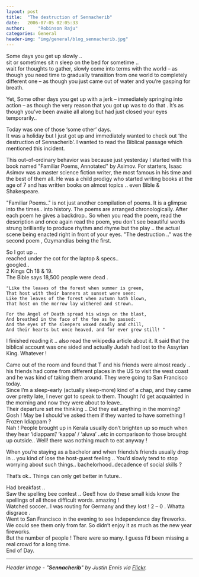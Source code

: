 ```yaml
---
layout: post
title:  "The destruction of Sennacherib"
date:   2006-07-05 02:05:33
author:     "Robinson Raju"
categories: General 
header-img: "img/general/blog_sennacherib.jpg"
---
```


Some days you get up slowly ..<br>
sit or sometimes sit n sleep on the bed for sometime ..<br>
wait for thoughts to gather, slowly come into terms with the world – as though you need time to gradually transition from one world to completely different one – as though you just came out of water and you’re gasping for breath.

Yet, Some other days you get up with a jerk – immediately springing into action – as though the very reason that you got up was to do that . It’s as though you’ve been awake all along but had just closed your eyes temporarily..

Today was one of those ‘some other’ days.<br>
It was a holiday but I just got up and immediately wanted to check out ‘the destruction of Sennacherib’. I wanted to read the Biblical passage which mentioned this incident.

This out-of-ordinary behavior was because just yesterday I started with this book named "Familiar Poems, Annotated" by Asimov.
For starters, Isaac Asimov was a master science fiction writer, the most famous in his time and the best of them all. He was a child prodigy who started writing books at the age of 7 and has written books on almost topics .. even Bible & Shakespeare.

"Familiar Poems.." is not just another compilation of poems. It is a glimpse into the times.. into history. The poems are arranged chronologically. After each poem he gives a backdrop.. So when you read the poem, read the description and once again read the poem, you don’t see beautiful words strung brilliantly to produce rhythm and rhyme but the play .. the actual scene being enacted right in front of your eyes.
"The destruction .." was the second poem , Ozymandias being the first.

So I got up ..<br>
reached under the cot for the laptop & specs..<br>
googled..<br>
2 Kings Ch 18 & 19. <br>
The Bible says 18,500 people were dead .
	
	"Like the leaves of the forest when summer is green,
	That host with their banners at sunset were seen:
	Like the leaves of the forest when autumn hath blown,
	That host on the morrow lay withered and strown.

	For the Angel of Death spread his wings on the blast,
	And breathed in the face of the foe as he passed:
	And the eyes of the sleepers waxed deadly and chill,
	And their hearts but once heaved, and for ever grew still! "

I finished reading it .. also read the wikipedia article about it. It said that the biblical account was one sided and actually Judah had lost to the Assyrian King. Whatever !

Came out of the room and found that T and his friends were almost ready .. his friends had come from different places in the US to visit the west coast and he was kind of taking them around. They were going to San Francisco today.<br>
Since I’m a sleep-early (actually sleep-more) kind of a chap, and they came over pretty late, I never got to speak to them. Thought I’d get acquainted in the morning and now they were about to leave..<br>
Their departure set me thinking .. Did they eat anything in the morning? Gosh ! May be I should’ve asked them if they wanted to have something ! Frozen Idiappam ?<br>
Nah ! People brought up in Kerala usually don’t brighten up so much when they hear ‘idiappam’/ ‘kappa’ / ‘aluva’ ..etc in comparison to those brought up outside.. Well! there was nothing much to eat anyway !

When you’re staying as a bachelor and when friends’s friends usually drop in .. you kind of lose the host-guest feeling .. You’d slowly tend to stop worrying about such things.. bachelorhood..decadence of social skills ?

That’s ok.. Things can only get better in future..

Had breakfast ..<br>
Saw the spelling bee contest .. Gee!! how do these small kids know the spellings of all those difficult words. amazing !<br>
Watched soccer.. I was routing for Germany and they lost ! 2 – 0 . Whatta disgrace .<br>
Went to San Francisco in the evening to see Independence day fireworks.<br>
We could see them only from far. So didn’t enjoy it as much as the new year fireworks.<br>
But the number of people ! There were so many. I guess I’d been missing a real crowd for a long time.<br>
End of Day. 


---
_Header Image - "**Sennacherib**" by Justin Ennis via [Flickr](https://flic.kr/p/aLTzAZ)._



